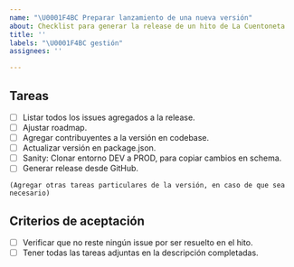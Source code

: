 ```yaml
---
name: "\U0001F4BC Preparar lanzamiento de una nueva versión"
about: Checklist para generar la release de un hito de La Cuentoneta
title: ''
labels: "\U0001F4BC gestión"
assignees: ''

---
```


## Tareas
- [ ] Listar todos los issues agregados a la release.
- [ ] Ajustar roadmap.
- [ ] Agregar contribuyentes a la versión en codebase.
- [ ] Actualizar versión en package.json.
- [ ] Sanity: Clonar entorno DEV a PROD, para copiar cambios en schema.
- [ ] Generar release desde GitHub.

`(Agregar otras tareas particulares de la versión, en caso de que sea necesario)`

## Criterios de aceptación
- [ ] Verificar que no reste ningún issue por ser resuelto en el hito.
- [ ] Tener todas las tareas adjuntas en la descripción completadas.
